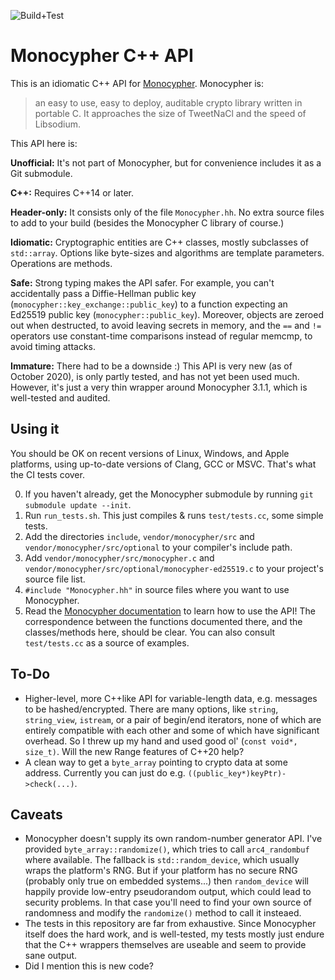 ![Build+Test](https://github.com/snej/monocypher-cpp/workflows/Build+Test/badge.svg)

# Monocypher C++ API

This is an idiomatic C++ API for [Monocypher](https://monocypher.org). Monocypher is:

> an easy to use, easy to deploy, auditable crypto library written in portable C.
> It approaches the size of TweetNaCl and the speed of Libsodium.

This API here is:

**Unofficial:** It's not part of Monocypher, but for convenience includes it as a Git submodule.

**C++:** Requires C++14 or later.

**Header-only:** It consists only of the file `Monocypher.hh`. No extra source files to add to your build (besides the Monocypher C library of course.)

**Idiomatic:**  Cryptographic entities are C++ classes, mostly subclasses of `std::array`. Options like byte-sizes and algorithms are template parameters. Operations are methods.

**Safe:** Strong typing makes the API safer. For example, you can't accidentally pass a Diffie-Hellman public key (`monocypher::key_exchange::public_key`) to a function expecting an Ed25519 public key (`monocypher::public_key`).
Moreover, objects are zeroed out when destructed, to avoid leaving secrets in memory, and the `==` and `!=` operators use constant-time comparisons instead of regular memcmp, to avoid timing attacks.

**Immature:** There had to be a downside :) This API is very new (as of October 2020), is only partly tested, and has not yet been used much. However, it's just a very thin wrapper around Monocypher 3.1.1, which is well-tested and audited.

## Using it

You should be OK on recent versions of Linux, Windows, and Apple platforms, using up-to-date versions of Clang, GCC or MSVC. That's what the CI tests cover. 

0. If you haven't already, get the Monocypher submodule by running `git submodule update --init`.
1. Run `run_tests.sh`. This just compiles & runs `test/tests.cc`, some simple tests.
2. Add the directories `include`, `vendor/monocypher/src` and `vendor/monocypher/src/optional` to your compiler's include path.
3. Add `vendor/monocypher/src/monocypher.c` and `vendor/monocypher/src/optional/monocypher-ed25519.c` to your project's source file list.
4. `#include "Monocypher.hh"` in source files where you want to use Monocypher.
5. Read the [Monocypher documentation](https://monocypher.org/manual/) to learn how to use the API! The correspondence between the functions documented there, and the classes/methods here, should be clear. You can also consult `test/tests.cc` as a source of examples.

## To-Do

* Higher-level, more C++like API for variable-length data, e.g. messages to be hashed/encrypted. There are many options, like `string`, `string_view`, `istream`, or a pair of begin/end iterators, none of which are entirely compatible with each other and some of which have significant overhead. So I threw up my hand and used good ol' (`const void*, size_t)`. Will the new Range features of C++20 help?
* A clean way to get a `byte_array` pointing to crypto data at some address. Currently you can just do e.g. `((public_key*)keyPtr)->check(...)`.

## Caveats

* Monocypher doesn't supply its own random-number generator API. I've provided `byte_array::randomize()`, which tries to call `arc4_randombuf` where available. The fallback is `std::random_device`, which usually wraps the platform's RNG. But if your platform has no secure RNG (probably only true on embedded systems...) then `random_device` will happily provide low-entry pseudorandom output, which could lead to security problems. In that case you'll need to find your own source of randomness and modify the `randomize()` method to call it insteaed.
* The tests in this repository are far from exhaustive. Since Monocypher itself does the hard work, and is well-tested, my tests mostly just endure that the C++ wrappers themselves are useable and seem to provide sane output.
* Did I mention this is new code?
